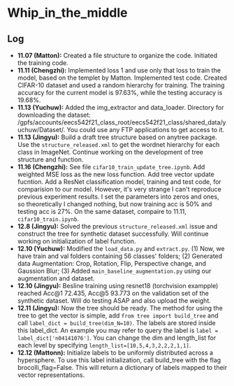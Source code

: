 # Whip_in_the_middle

## Log

* **11.07 (Matton):** Created a file structure to organize the code. Initiated the training code.
* **11.11 (Chengzhi):** Implemented loss 1 and use only that loss to train the model, based on the templet by Matton. Implemented test code. Created CIFAR-10 dataset and used a random hierarchy for training. The training accuracy for the current model is 97.63%, while the testing accuracy is 19.68%.
* **11.13 (Yuchuw):** Added the img_extractor and data_loader. Directory for downloading the dataset: /gpfs/accounts/eecs542f21_class_root/eecs542f21_class/shared_data/yuchuw/Dataset/. You could use any FTP applications to get access to it.
* **11.13 (Jingyu):** Build a draft tree structure based on anytree package. Use the `structure_released.xml` to get the wordnet hierarchy for each class in ImageNet. Continue working on the development of tree structure and function. 
* **11.16 (Chengzhi):** See file `cifar10_train_update_tree.ipynb`. Add weighted MSE loss as the new loss function. Add tree vector update fucntion. Add a ResNet classification model, training and test code, for comparision to our model. However, it's very strange I can't reproduce previous experiment results. I set the parameters into zeros and ones, so theoretically I changed nothing, but now training acc is 50% and testing acc is 27%. On the same dataset, compaire to 11.11, `cifar10_train.ipynb`.
* **12.8 (Jingyu):** Solved the previous `structure_released.xml` issue and construct the tree for synthetic dataset successfully. Will continue working on initialization of label function.
* **12.10 (Yuchuw):** Modified the `load_data.py` and `extract.py`. (1) Now, we have train and val folders containing 56 classes' folders; (2) Generated data Augmentation: Crop, Rotation, Flip, Perspective change, and Gaussion Blur; (3) Added `main_baseline_augmentation.py` using our augmentation and dataset.
* **12.10 (Jingyu):** Besline training using resnet18 (torchvision exampple) reached Acc@1 72.435, Acc@5 93.773 on the validation set of the synthetic dataset. Will do testing ASAP and also upload the weight.
* **12.11 (Jingyu):** Now the tree should be ready. The method for using the tree to get the vector is simple, add `from tree import build_tree` and call `label_dict = build_tree(dim_N=10)`. The labels are stored inside this label_dict. An example you may refer to query the label is `label = label_dict['n04141076']`. You can change the dim and length_list for each level by specifying `length_list=[10,5,4,3,2,2,2,1,1]`.
* **12.12 (Mattonn):** Initialize labels to be uniformly distributed across a hypersphere. To use this label initialization, call build_tree with the flag brocolli_flag=False. This will return a dictionary of labels mapped to their vector representations.
